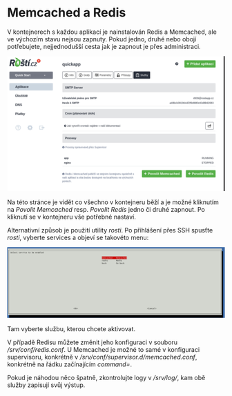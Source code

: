 # Memcached a Redis

V kontejnerech s každou aplikací je nainstalován Redis a Memcached, ale ve výchozím stavu nejsou zapnuty. Pokud jedno, druhé nebo obojí potřebujete, nejjednodušší cesta jak je zapnout je přes administraci.

![Služby v aplikaci](../imgs/app-services.png)

Na této stránce je vidět co všechno v kontejneru běží a je možné kliknutím na *Povolit Memcached* resp. *Povolit Redis* jedno či druhé zapnout. Po kliknutí se v kontejneru vše potřebné nastaví.

Alternativní způsob je použití utility *rosti*. Po přihlášení přes SSH spusťte *rosti*, vyberte services a objeví se takovéto menu:

![Služby v rosti.sh](../imgs/rosti-services.png)

Tam vyberte službu, kterou chcete aktivovat.

V případě Redisu můžete změnit jeho konfiguraci v souboru */srv/conf/redis.conf*. U Memcached je možné to samé v konfiguraci supervisoru, konkrétně v */srv/conf/supervisor.d/memcached.conf*, konkrétně na řádku začínajícím *command=*.

Pokud je náhodou něco špatně, zkontrolujte logy v */srv/log/*, kam obě služby zapisují svůj výstup.
